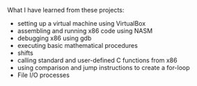 What I have learned from these projects:
- setting up a virtual machine using VirtualBox
- assembling and running x86 code using NASM
- debugging x86 using gdb
- executing basic mathematical procedures
- shifts
- calling standard and user-defined C functions from x86
- using comparison and jump instructions to create a for-loop
- File I/O processes

